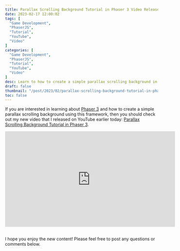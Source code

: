 ```yaml
---
title: Parallax Scrolling Background Tutorial in Phaser 3 Video Released
date: 2023-02-17 12:00:02
tags: [
  "Game Development",
  "PhaserJS",
  "Tutorial",
  "YouTube",
  "Video"
]
categories: [
  "Game Development",
  "PhaserJS",
  "Tutorial",
  "YouTube",
  "Video"
]
desc: Learn to how to create a simple parallax scrolling background in Phaser 3!
draft: false
thumbnail: "/post/2023/02/parallax-scrolling-background-tutorial-in-phaser-3-video-released/images/parallax-scrolling-background-tutorial-in-phaser-3-video-released-thumbnail.png"
toc: false
---
```


If you are interested in learning about [Phaser 3](https://phaser.io/) and how to create a simple parallax scrolling background using this framework, then you should check out my new video that I released on YouTube earlier today: <a href="https://youtu.be/-lJ2SQnbPSU" target="_blank">Parallax Scrolling Background Tutorial in Phaser 3</a>.

<div style="text-align: center;">
<iframe width="560" height="315" src="https://www.youtube.com/embed/-lJ2SQnbPSU" title="YouTube video player" frameborder="0" allow="accelerometer; autoplay; clipboard-write; encrypted-media; gyroscope; picture-in-picture; web-share" allowfullscreen></iframe>
</div>
<br />

I hope you enjoy the new content! Please feel free to post any questions or comments below.
